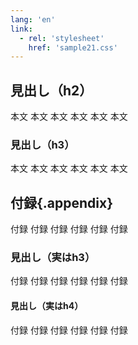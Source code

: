 ```yaml
---
lang: 'en'
link:
  - rel: 'stylesheet'
    href: 'sample21.css'
---
```

## 見出し（h2）

本文 本文 本文 本文 本文 本文

### 見出し（h3）

本文 本文 本文 本文 本文 本文

## 付録{.appendix}

付録 付録 付録 付録 付録 付録

### 見出し（実はh3）

付録 付録 付録 付録 付録 付録

#### 見出し（実はh4）

付録 付録 付録 付録 付録 付録